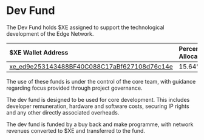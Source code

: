 # Dev Fund

The Dev Fund holds $XE assigned to support the technological development of the Edge Network.

| $XE Wallet Address | Percentage Allocation |
| :--- | :--- |
| [xe\_ed9e253143488BF40C088C17aBf627108d76c14e](https://xe.network/wallet/xe_ed9e253143488BF40C088C17aBf627108d76c14e) | 15.64% |

The use of these funds is under the control of the core team, with guidance regarding focus provided through project governance.

The dev fund is designed to be used for core development. This includes developer remuneration, hardware and software costs, securing IP rights and any other directly associated overheads.

The dev fund is funded by a buy back and make programme, with network revenues converted to $XE and transferred to the fund.

